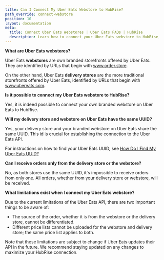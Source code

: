 ```yaml
---
title: Can I Connect My Uber Eats Webstore to HubRise?
path_override: connect-webstore
position: 10
layout: documentation
meta:
  title: Connect Uber Eats Webstores | Uber Eats FAQs | HubRise
  description: Learn how to connect your Uber Eats webstore to HubRise, understand the shared store ID concept, and explore the current API limitations for differentiation and pricing. Stay updated with HubRise for future Uber Eats API changes
---
```


**What are Uber Eats webstores?**

Uber Eats **webstores** are own branded storefronts offered by Uber Eats. They are identified by URLs that begin with www.order.store.

On the other hand, Uber Eats **delivery stores** are the more traditional storefronts offered by Uber Eats, identified by URLs that begin with www.ubereats.com.

**Is it possible to connect my Uber Eats webstore to HubRise?**

Yes, it is indeed possible to connect your own branded webstore on Uber Eats to HubRise.

**Will my delivery store and webstore on Uber Eats have the same UUID?**

Yes, your delivery store and your branded webstore on Uber Eats share the same UUID. This id is crucial for establishing the connection to the Uber Eats API.

For instructions on how to find your Uber Eats UUID, see [How Do I Find My Uber Eats UUID?](/apps/uber-eats/faqs/find-uber-eats-uuid)

**Can I receive orders only from the delivery store or the webstore?**

No, as both stores use the same UUID, it's impossible to receive orders from only one. All orders, whether from your delivery store or webstore, will be received.

**What limitations exist when I connect my Uber Eats webstore?**

Due to the current limitations of the Uber Eats API, there are two important things to be aware of:

- The source of the order, whether it is from the webstore or the delivery store, cannot be differentiated.
- Different price lists cannot be uploaded for the webstore and delivery store; the same price list applies to both.

Note that these limitations are subject to change if Uber Eats updates their API in the future. We recommend staying updated on any changes to maximize your HubRise connection.
